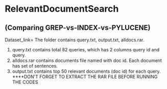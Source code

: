 # RelevantDocumentSearch
## (Comparing GREP-vs-INDEX-vs-PYLUCENE)
Dataset_link=
The folder contains query.txt, output.txt, alldocs.rar.
1. query.txt contains total 82 queries, which has 2 columns query id and query.
2. alldocs.rar contains documents file named with doc id. Each document has set of sentences.
3. output.txt contains top 50 relevant documents (doc id) for each query.
****DON'T FORGET TO EXTRACT THE RAR FILE BEFORE RUNNING THE CODES

##
